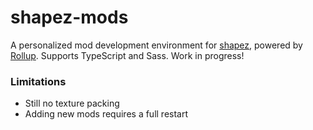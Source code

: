 # shapez-mods

A personalized mod development environment for [shapez], powered by [Rollup]. Supports
TypeScript and Sass. Work in progress!

[shapez]: https://github.com/tobspr-games/shapez.io/
[rollup]: https://rollupjs.org/

### Limitations

-   Still no texture packing
-   Adding new mods requires a full restart
